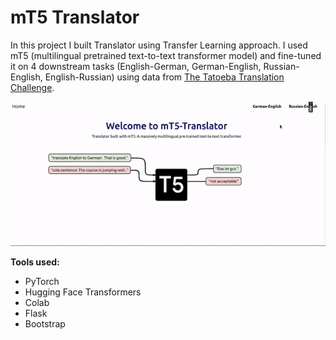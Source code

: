 # mT5 Translator
In this project I built Translator using Transfer Learning approach. I used mT5 (multilingual pretrained text-to-text transformer model) and fine-tuned it on 4 downstream tasks (English-German, German-English, Russian-English, English-Russian) using data from
[The Tatoeba Translation Challenge](https://github.com/Helsinki-NLP/Tatoeba-Challenge).

![](website.gif)

**Tools used:**
* PyTorch
* Hugging Face Transformers
* Colab
* Flask 
* Bootstrap
